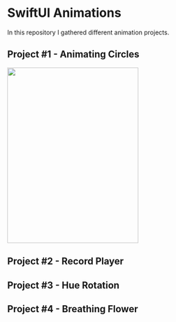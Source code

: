 # SwiftUI Animations
In this repository I gathered different animation projects.

## Project #1 - Animating Circles 
<img src="https://github.com/cagrisayir/swiftui-animations/assets/44059539/a6792733-7cfe-415c-928d-ccc02f10c5cf" width="300" height="400" />

## Project #2 - Record Player

## Project #3 - Hue Rotation

## Project #4 - Breathing Flower
